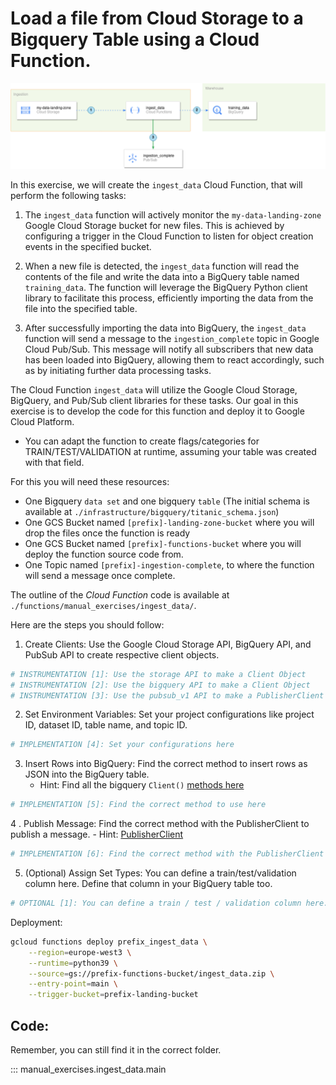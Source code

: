 # Load a file from Cloud Storage to a Bigquery Table using a Cloud Function.

![ingestion-architecture](../resources/part_1/ingestion.png)

In this exercise, we will create the `ingest_data` Cloud Function, that will perform the following tasks:

1. The `ingest_data` function will actively monitor the `my-data-landing-zone` Google Cloud Storage bucket for new files. This is achieved by configuring a trigger in the Cloud Function to listen for object creation events in the specified bucket.

2. When a new file is detected, the `ingest_data` function will read the contents of the file and write the data into a BigQuery table named `training_data`. The function will leverage the BigQuery Python client library to facilitate this process, efficiently importing the data from the file into the specified table.

3. After successfully importing the data into BigQuery, the `ingest_data` function will send a message to the `ingestion_complete` topic in Google Cloud Pub/Sub. This message will notify all subscribers that new data has been loaded into BigQuery, allowing them to react accordingly, such as by initiating further data processing tasks.

The Cloud Function `ingest_data` will utilize the Google Cloud Storage, BigQuery, and Pub/Sub client libraries for these tasks. Our goal in this exercise is to develop the code for this function and deploy it to Google Cloud Platform.


- You can adapt the function to create flags/categories for TRAIN/TEST/VALIDATION at runtime, assuming your table was created with that field.

For this you will need these resources:

* One Bigquery `data set` and one bigquery `table` (The initial schema is available at `./infrastructure/bigquery/titanic_schema.json`)
* One GCS Bucket named `[prefix]-landing-zone-bucket` where you will drop the files once the function is ready
* One GCS Bucket named `[prefix]-functions-bucket` where you will deploy the function source code from.
* One Topic named `[prefix]-ingestion-complete`, to where the function will send a message once complete.

The outline of the *Cloud Function* code is available at `./functions/manual_exercises/ingest_data/`.

Here are the steps you should follow:

1. Create Clients: Use the Google Cloud Storage API, BigQuery API, and PubSub API to create respective client objects.

```python
# INSTRUMENTATION [1]: Use the storage API to make a Client Object
# INSTRUMENTATION [2]: Use the bigquery API to make a Client Object
# INSTRUMENTATION [3]: Use the pubsub_v1 API to make a PublisherClient Object
```

2. Set Environment Variables: Set your project configurations like project ID, dataset ID, table name, and topic ID.

```python
# IMPLEMENTATION [4]: Set your configurations here
```

3. Insert Rows into BigQuery: Find the correct method to insert rows as JSON into the BigQuery table.
   - Hint: Find all the bigquery `Client()` [methods here](https://cloud.google.com/python/docs/reference/bigquery/latest/google.cloud.bigquery.client.Client)

```python
# IMPLEMENTATION [5]: Find the correct method to use here
``` 
4 . Publish Message: Find the correct method with the PublisherClient to publish a message.
    - Hint: [PublisherClient](https://cloud.google.com/python/docs/reference/pubsublite/latest/google.cloud.pubsublite.cloudpubsub.publisher_client.PublisherClient#google_cloud_pubsublite_cloudpubsub_publisher_client_PublisherClient_publish)

```python
# IMPLEMENTATION [6]: Find the correct method with the PublisherClient to publish a message
```


5. (Optional) Assign Set Types: You can define a train/test/validation column here. Define that column in your BigQuery table too.

```python
# OPTIONAL [1]: You can define a train / test / validation column here. Define that column in your BigQuery table too.
```

Deployment:

```bash
gcloud functions deploy prefix_ingest_data \
    --region=europe-west3 \
    --runtime=python39 \
    --source=gs://prefix-functions-bucket/ingest_data.zip \
    --entry-point=main \
    --trigger-bucket=prefix-landing-bucket
```


## Code:

Remember, you can still find it in the correct folder.

::: manual_exercises.ingest_data.main

